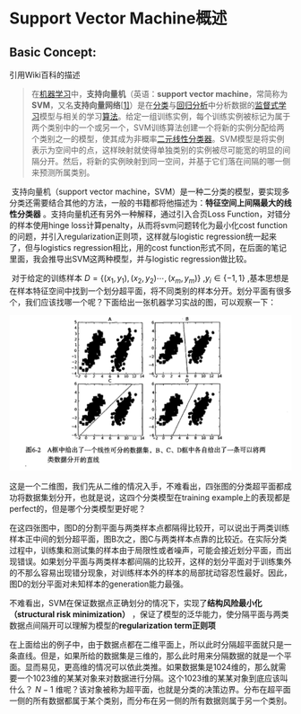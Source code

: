 # Support Vector Machine概述

## Basic Concept: 

引用Wiki百科的描述

> 在[机器学习](https://zh.wikipedia.org/wiki/%E6%9C%BA%E5%99%A8%E5%AD%A6%E4%B9%A0)中，**支持向量机**（英语：**support vector machine**，常简称为**SVM**，又名**支持向量网络**[[1\]](https://zh.wikipedia.org/wiki/%E6%94%AF%E6%8C%81%E5%90%91%E9%87%8F%E6%9C%BA#cite_note-CorinnaCortes-1)）是在[分类](https://zh.wikipedia.org/wiki/%E5%88%86%E7%B1%BB%E9%97%AE%E9%A2%98)与[回归分析](https://zh.wikipedia.org/wiki/%E8%BF%B4%E6%AD%B8%E5%88%86%E6%9E%90)中分析数据的[监督式学习](https://zh.wikipedia.org/wiki/%E7%9B%A3%E7%9D%A3%E5%BC%8F%E5%AD%B8%E7%BF%92)模型与相关的学习[算法](https://zh.wikipedia.org/wiki/%E7%AE%97%E6%B3%95)。给定一组训练实例，每个训练实例被标记为属于两个类别中的一个或另一个，SVM训练算法创建一个将新的实例分配给两个类别之一的模型，使其成为非概率[二元](https://zh.wikipedia.org/w/index.php?title=%E4%BA%8C%E5%85%83%E5%88%86%E7%B1%BB%E5%99%A8&action=edit&redlink=1)[线性分类器](https://zh.wikipedia.org/wiki/%E7%BA%BF%E6%80%A7%E5%88%86%E7%B1%BB%E5%99%A8)。SVM模型是将实例表示为空间中的点，这样映射就使得单独类别的实例被尽可能宽的明显的间隔分开。然后，将新的实例映射到同一空间，并基于它们落在间隔的哪一侧来预测所属类别。

​       支持向量机（support vector machine，SVM）是一种二分类的模型，要实现多分类还需要结合其他的方法，一般的书籍都将他描述为：**特征空间上间隔最大的线性分类器** 。支持向量机还有另外一种解释，通过引入合页Loss Function，对错分的样本使用hinge loss计算penalty，从而将svm问题转化为最小化cost function的问题，并引入regularization正则项，这样就与logistic regression统一起来了，但与logistics regression相比，用的cost function形式不同，在后面的笔记里面，我会推导出SVM这两种模型，并与logistic regression做比较。

​       对于给定的训练样本 $D=\lbrace{(x_1,y_1),(x_2,y_2)\cdots,(x_m,y_m)}\rbrace$ ,$y_i\in\lbrace-1,1\rbrace$ ,基本思想是在样本特征空间中找到一个划分超平面，将不同类别的样本分开。划分平面有很多个，我们应该找哪一个呢？下面给出一张机器学习实战的图，可以观察一下：

![img](https://github.com/DeligientSloth/MachineLearningInAction/blob/master/Images/%E6%94%AF%E6%8C%81%E5%90%91%E9%87%8F%E5%88%92%E5%88%86%E5%9B%BE.png)

​       这是一个二维图，我们先从二维的情况入手，不难看出，四张图的分类超平面都成功将数据集划分开，也就是说，这四个分类模型在training example上的表现都是perfect的，但是哪个分类模型更好呢？

​       在这四张图中，图D的分割平面与两类样本点都隔得比较开，可以说出于两类训练样本正中间的划分超平面，图B次之，图C与两类样本点靠的比较近。在实际分类过程中，训练集和测试集的样本由于局限性或者噪声，可能会接近划分平面，而出现错误。如果划分平面与两类样本都间隔的比较开，这样的划分平面对于训练集外的不那么容易出现错分现象，对训练样本外的样本的局部扰动容忍性最好。因此，图D的划分平面对未知样本的generation能力最强。

​      不难看出，SVM在保证数据点正确划分的情况下，实现了**结构风险最小化（structural risk minimization）** ，保证了模型的泛华能力，使分隔平面与两类数据点间隔开可以理解为模型的**regularization term正则项** 

​      在上面给出的例子中，由于数据点都在二维平面上，所以此时分隔超平面就只是一条直线。但是，如果所给的数据集是三维的，那么此时用来分隔数据的就是一个平面。显而易见，更高维的情况可以依此类推。如果数据集是1024维的，那么就需要一个1023维的某某对象来对数据进行分隔。这个1023维的某某对象到底应该叫什么？ $N-1$ 维呢？该对象被称为超平面，也就是分类的决策边界。分布在超平面一侧的所有数据都属于某个类别，而分布在另一侧的所有数据则属于另一个类别。